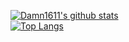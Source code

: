 [![Damn1611's github stats](https://github-readme-stats.vercel.app/api?username=Damn1611&show_icons=true&theme=cobalt)](https://github.com/anuraghazra/github-readme-stats)
<br>
[![Top Langs](https://github-readme-stats.vercel.app/api/top-langs/?username=Damn1611&layout=compact&theme=cobalt)](https://github.com/anuraghazra/github-readme-stats)
